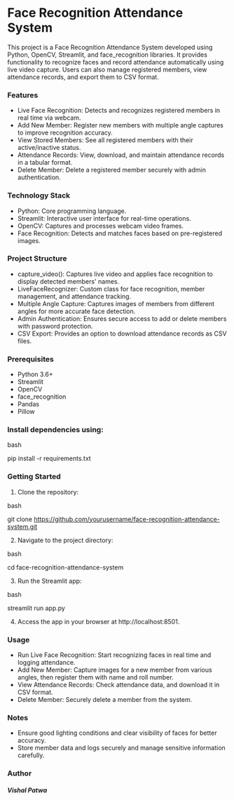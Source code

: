 # Face Recognition Attendance System
This project is a Face Recognition Attendance System developed using Python, OpenCV, Streamlit, and face_recognition libraries. It provides functionality to recognize faces and record attendance automatically using live video capture. Users can also manage registered members, view attendance records, and export them to CSV format.

### Features
- Live Face Recognition: Detects and recognizes registered members in real time via webcam.
- Add New Member: Register new members with multiple angle captures to improve recognition accuracy.
- View Stored Members: See all registered members with their active/inactive status.
- Attendance Records: View, download, and maintain attendance records in a tabular format.
- Delete Member: Delete a registered member securely with admin authentication.
### Technology Stack
- Python: Core programming language.
- Streamlit: Interactive user interface for real-time operations.
- OpenCV: Captures and processes webcam video frames.
- Face Recognition: Detects and matches faces based on pre-registered images.
### Project Structure
- capture_video(): Captures live video and applies face recognition to display detected members' names.
- LiveFaceRecognizer: Custom class for face recognition, member management, and attendance tracking.
- Multiple Angle Capture: Captures images of members from different angles for more accurate face detection.
- Admin Authentication: Ensures secure access to add or delete members with password protection.
- CSV Export: Provides an option to download attendance records as CSV files.
### Prerequisites
- Python 3.6+
- Streamlit
- OpenCV
- face_recognition
- Pandas
- Pillow
### Install dependencies using:

bash

pip install -r requirements.txt
### Getting Started
1. Clone the repository:

bash

git clone https://github.com/yourusername/face-recognition-attendance-system.git

2. Navigate to the project directory:
   
bash

cd face-recognition-attendance-system

3. Run the Streamlit app:
   
bash 

streamlit run app.py

4. Access the app in your browser at http://localhost:8501.

### Usage
- Run Live Face Recognition: Start recognizing faces in real time and logging attendance.
- Add New Member: Capture images for a new member from various angles, then register them with name and roll number.
- View Attendance Records: Check attendance data, and download it in CSV format.
- Delete Member: Securely delete a member from the system.
### Notes
- Ensure good lighting conditions and clear visibility of faces for better accuracy.
- Store member data and logs securely and manage sensitive information carefully.

### Author
##### Vishal Patwa












